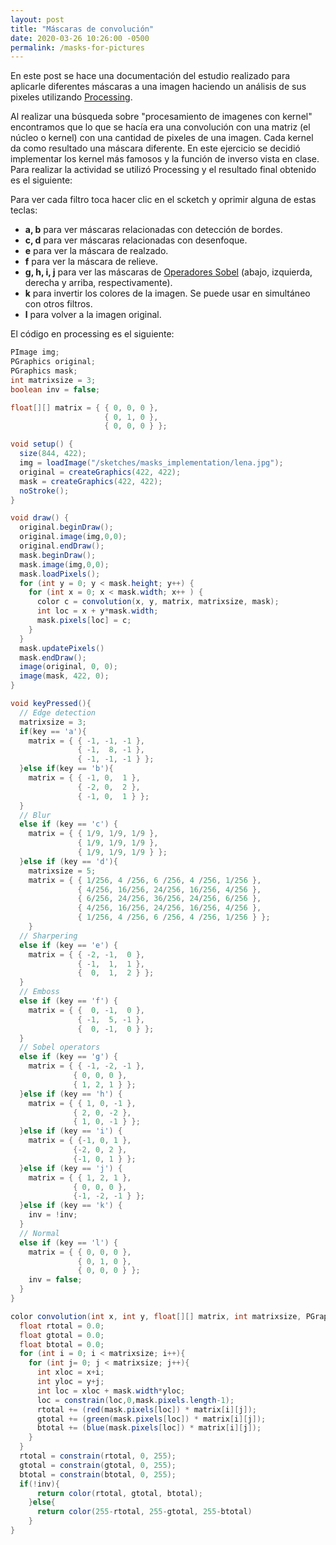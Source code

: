 ```yaml
---
layout: post
title: "Máscaras de convolución"
date: 2020-03-26 10:26:00 -0500
permalink: /masks-for-pictures
---
```


En este post se hace una documentación del estudio realizado para aplicarle diferentes máscaras a una imagen haciendo un análisis de sus pixeles utilizando [Processing](https://processing.org/).

Al realizar una búsqueda sobre "procesamiento de imagenes con kernel" encontramos que lo que se hacía era una convolución con una matriz (el núcleo o kernel) con una cantidad de pixeles de una imagen. Cada kernel da como resultado una máscara diferente. En este ejercicio se decidió implementar los kernel más famosos y la función de inverso vista en clase. Para realizar la actividad se utilizó Processing y el resultado final obtenido es el siguiente:

Para ver cada filtro toca hacer clic en el scketch y oprimir alguna de estas teclas:

- **a, b** para ver máscaras relacionadas con detección de bordes.
- **c, d** para ver máscaras relacionadas con desenfoque.
- **e** para ver la máscara de realzado.
- **f** para ver la máscara de relieve.
- **g, h, i, j** para ver las máscaras de [Operadores Sobel](https://en.wikipedia.org/wiki/Sobel_operator) (abajo, izquierda, derecha y arriba, respectivamente).
- **k** para invertir los colores de la imagen. Se puede usar en simultáneo con otros filtros.
- **l** para volver a la imagen original.

<canvas data-processing-sources="/sketches/masks_implementation/masks_implementation.pde"></canvas>

El código en processing es el siguiente:

```java
PImage img;
PGraphics original;
PGraphics mask;
int matrixsize = 3;
boolean inv = false;

float[][] matrix = { { 0, 0, 0 },
                     { 0, 1, 0 },
                     { 0, 0, 0 } };

void setup() {
  size(844, 422);
  img = loadImage("/sketches/masks_implementation/lena.jpg");
  original = createGraphics(422, 422);
  mask = createGraphics(422, 422);
  noStroke();
}

void draw() {
  original.beginDraw();
  original.image(img,0,0);
  original.endDraw();
  mask.beginDraw();
  mask.image(img,0,0);
  mask.loadPixels();
  for (int y = 0; y < mask.height; y++) {
    for (int x = 0; x < mask.width; x++ ) {
      color c = convolution(x, y, matrix, matrixsize, mask);
      int loc = x + y*mask.width;
      mask.pixels[loc] = c;
    }
  }
  mask.updatePixels()
  mask.endDraw();
  image(original, 0, 0);
  image(mask, 422, 0);
}

void keyPressed(){
  // Edge detection
  matrixsize = 3;
  if(key == 'a'){
    matrix = { { -1, -1, -1 },
               { -1,  8, -1 },
               { -1, -1, -1 } };
  }else if(key == 'b'){
    matrix = { { -1, 0,  1 },
               { -2, 0,  2 },
               { -1, 0,  1 } };
  }
  // Blur
  else if (key == 'c') {
    matrix = { { 1/9, 1/9, 1/9 },
               { 1/9, 1/9, 1/9 },
               { 1/9, 1/9, 1/9 } };
  }else if (key == 'd'){
    matrixsize = 5;
    matrix = { { 1/256, 4 /256, 6 /256, 4 /256, 1/256 },
               { 4/256, 16/256, 24/256, 16/256, 4/256 },
               { 6/256, 24/256, 36/256, 24/256, 6/256 },
               { 4/256, 16/256, 24/256, 16/256, 4/256 },
               { 1/256, 4 /256, 6 /256, 4 /256, 1/256 } };
    }
  // Sharpering
  else if (key == 'e') {
    matrix = { { -2, -1,  0 },
               { -1,  1,  1 },
               {  0,  1,  2 } };
  }
  // Emboss
  else if (key == 'f') {
    matrix = { {  0, -1,  0 },
               { -1,  5, -1 },
               {  0, -1,  0 } };
  }
  // Sobel operators
  else if (key == 'g') {
    matrix = { { -1, -2, -1 },
              { 0, 0, 0 },
              { 1, 2, 1 } };
  }else if (key == 'h') {
    matrix = { { 1, 0, -1 },
              { 2, 0, -2 },
              { 1, 0, -1 } };
  }else if (key == 'i') {
    matrix = { {-1, 0, 1 },
              {-2, 0, 2 },
              {-1, 0, 1 } };
  }else if (key == 'j') {
    matrix = { { 1, 2, 1 },
              { 0, 0, 0 },
              {-1, -2, -1 } };
  }else if (key == 'k') {
    inv = !inv;
  }
  // Normal
  else if (key == 'l') {
    matrix = { { 0, 0, 0 },
               { 0, 1, 0 },
               { 0, 0, 0 } };
    inv = false;
  }
}

color convolution(int x, int y, float[][] matrix, int matrixsize, PGraphics mask){
  float rtotal = 0.0;
  float gtotal = 0.0;
  float btotal = 0.0;
  for (int i = 0; i < matrixsize; i++){
    for (int j= 0; j < matrixsize; j++){
      int xloc = x+i;
      int yloc = y+j;
      int loc = xloc + mask.width*yloc;
      loc = constrain(loc,0,mask.pixels.length-1);
      rtotal += (red(mask.pixels[loc]) * matrix[i][j]);
      gtotal += (green(mask.pixels[loc]) * matrix[i][j]);
      btotal += (blue(mask.pixels[loc]) * matrix[i][j]);
    }
  }
  rtotal = constrain(rtotal, 0, 255);
  gtotal = constrain(gtotal, 0, 255);
  btotal = constrain(btotal, 0, 255);
  if(!inv){
      return color(rtotal, gtotal, btotal);
    }else{
      return color(255-rtotal, 255-gtotal, 255-btotal)
    }
}
```
